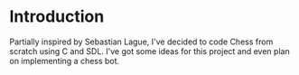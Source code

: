 # Introduction

Partially inspired by Sebastian Lague, I've decided to code Chess from scratch using C and SDL.
I've got some ideas for this project and even plan on implementing a chess bot.
